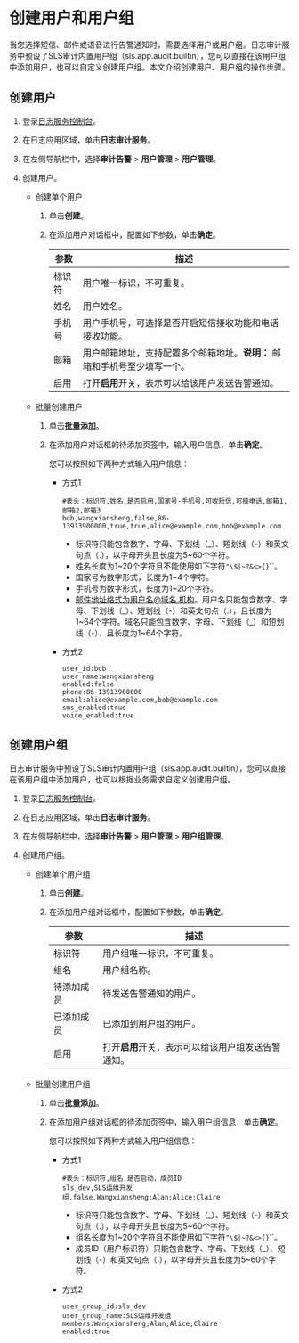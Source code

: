 # 创建用户和用户组

当您选择短信、邮件或语音进行告警通知时，需要选择用户或用户组。日志审计服务中预设了SLS审计内置用户组（sls.app.audit.builtin），您可以直接在该用户组中添加用户，也可以自定义创建用户组。本文介绍创建用户、用户组的操作步骤。

## 创建用户

1.  登录[日志服务控制台](https://sls.console.aliyun.com)。

2.  在日志应用区域，单击**日志审计服务**。

3.  在左侧导航栏中，选择**审计告警** \> **用户管理** \> **用户管理**。

4.  创建用户。

    -   创建单个用户
        1.  单击**创建**。
        2.  在添加用户对话框中，配置如下参数，单击**确定**。

            |参数|描述|
            |--|--|
            |标识符|用户唯一标识，不可重复。|
            |姓名|用户姓名。|
            |手机号|用户手机号，可选择是否开启短信接收功能和电话接收功能。|
            |邮箱|用户邮箱地址，支持配置多个邮箱地址。**说明：** 邮箱和手机号至少填写一个。 |
            |启用|打开**启用**开关，表示可以给该用户发送告警通知。|

    -   批量创建用户
        1.  单击**批量添加**。
        2.  在添加用户对话框的待添加页签中，输入用户信息，单击**确定**。

            您可以按照如下两种方式输入用户信息：

            -   方式1

                ```
                #表头：标识符,姓名,是否启用,国家号-手机号,可收短信,可接电话,邮箱1,邮箱2,邮箱3
                bob,wangxiansheng,false,86-13913900000,true,true,alice@example.com,bob@example.com
                ```

                -   标识符只能包含数字、字母、下划线（\_）、短划线（-）和英文句点（.），以字母开头且长度为5~60个字符。
                -   姓名长度为1~20个字符且不能使用如下字符`"\$|~?&<>{}`'`。
                -   国家号为数字形式，长度为1~4个字符。
                -   手机号为数字形式，长度为1~20个字符。
                -   邮件地址格式为用户名@域名.机构。用户名只能包含数字、字母、下划线（\_）、短划线（-）和英文句点（.），且长度为1~64个字符。域名只能包含数字、字母、下划线（\_）和短划线（-），且长度为1~64个字符。
            -   方式2

                ```
                user_id:bob
                user_name:wangxiansheng
                enabled:false
                phone:86-13913900000
                email:alice@example.com,bob@example.com
                sms_enabled:true
                voice_enabled:true
                ```


## 创建用户组

日志审计服务中预设了SLS审计内置用户组（sls.app.audit.builtin），您可以直接在该用户组中添加用户，也可以根据业务需求自定义创建用户组。

1.  登录[日志服务控制台](https://sls.console.aliyun.com)。

2.  在日志应用区域，单击**日志审计服务**。

3.  在左侧导航栏中，选择**审计告警** \> **用户管理** \> **用户组管理**。

4.  创建用户组。

    -   创建单个用户组
        1.  单击**创建**。
        2.  在添加用户组对话框中，配置如下参数，单击**确定**。

            |参数|描述|
            |--|--|
            |标识符|用户组唯一标识，不可重复。|
            |组名|用户组名称。|
            |待添加成员|待发送告警通知的用户。|
            |已添加成员|已添加到用户组的用户。|
            |启用|打开**启用**开关，表示可以给该用户组发送告警通知。|

    -   批量创建用户组
        1.  单击**批量添加**。
        2.  在添加用户组对话框的待添加页签中，输入用户组信息，单击**确定**。

            您可以按照如下两种方式输入用户组信息：

            -   方式1

                ```
                #表头：标识符,组名,是否启动，成员ID
                sls_dev,SLS运维开发组,false,Wangxiansheng;Alan;Alice;Claire
                ```

                -   标识符只能包含数字、字母、下划线（\_）、短划线（-）和英文句点（.），以字母开头且长度为5~60个字符。
                -   组名长度为1~20个字符且不能使用如下字符`"\$|~?&<>{}`'`。
                -   成员ID（用户标识符）只能包含数字、字母、下划线（\_）、短划线（-）和英文句点（.），以字母开头且长度为5~60个字符。
            -   方式2

                ```
                user_group_id:sls_dev
                user_group_name:SLS运维开发组
                members:Wangxiansheng;Alan;Alice;Claire
                enabled:true
                ```



